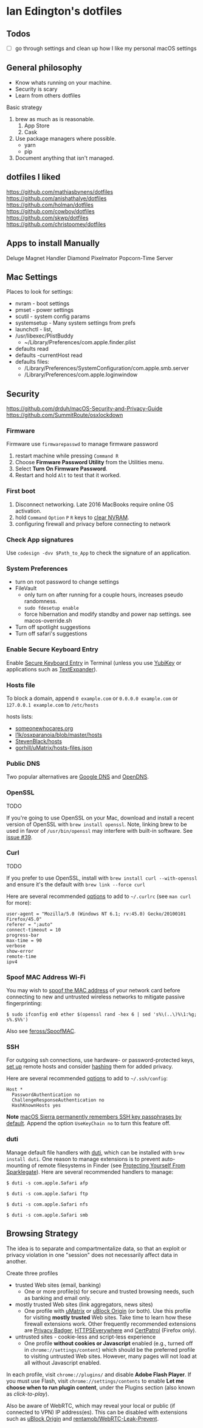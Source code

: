# Ian Edington's dotfiles

## Todos

- [ ] go through settings and clean up how I like my personal macOS settings

## General philosophy
- Know whats running on your machine.
- Security is scary
- Learn from others dotfiles

Basic strategy
1. brew as much as is reasonable.
    1. App Store
    1. Cask
1. Use package managers where possible.
    - yarn
    - pip
1. Document anything that isn't managed.

## dotfiles I liked
https://github.com/mathiasbynens/dotfiles  
https://github.com/anishathalye/dotfiles  
https://github.com/holman/dotfiles  
https://github.com/cowboy/dotfiles  
https://github.com/skwp/dotfiles  
https://github.com/christoomey/dotfiles  

## Apps to install Manually
Deluge Magnet Handler
Diamond
Pixelmator
Popcorn-Time
Server

## Mac Settings

Places to look for settings:
- nvram - boot settings
- pmset - power settings
- scutil - system config params
- systemsetup - Many system settings from prefs
- launchctl - list, 
- /usr/libexec/PlistBuddy
    - ~/Library/Preferences/com.apple.finder.plist
- defaults read
- defaults -currentHost read
- defaults files:
    - /Library/Preferences/SystemConfiguration/com.apple.smb.server
    - /Library/Preferences/com.apple.loginwindow

## Security
https://github.com/drduh/macOS-Security-and-Privacy-Guide
https://github.com/SummitRoute/osxlockdown

### Firmware
Firmware use `firmwarepasswd` to manage firmware password
1. restart machine while pressing `Command R`
1. Choose **Firmware Password Utility** from the Utilities menu.
1. Select **Turn On Firmware Password**.
1. Restart and hold `Alt` to test that it worked.

### First boot
1. Disconnect networking. Late 2016 MacBooks require online OS activation.
1.  hold `Command` `Option` `P` `R` keys to [clear NVRAM](https://support.apple.com/en-us/HT204063).
1. configuring firewall and privacy before connecting to network

### Check App signatures
Use `codesign -dvv $Path_to_App` to check the signature of an application.

### System Preferences
- turn on root password to change settings
- FileVault
    - only turn on after running for a couple hours, increases pseudo randomness.
    - `sudo fdesetup enable`
    - force hibernation and modify standby and power nap settings. see macos-override.sh
- Turn off spotlight suggestions
- Turn off safari's suggestions

### Enable Secure Keyboard Entry
Enable [Secure Keyboard Entry](https://security.stackexchange.com/questions/47749/how-secure-is-secure-keyboard-entry-in-mac-os-xs-terminal) in Terminal (unless you use [YubiKey](https://mig5.net/content/secure-keyboard-entry-os-x-blocks-interaction-yubikeys) or applications such as [TextExpander](https://smilesoftware.com/textexpander/secureinput)).

### Hosts file
To block a domain, append `0 example.com` or `0.0.0.0 example.com` or `127.0.0.1 example.com` to `/etc/hosts`

hosts lists:
- [someonewhocares.org](http://someonewhocares.org/hosts/zero/hosts)
- [l1k/osxparanoia/blob/master/hosts](https://github.com/l1k/osxparanoia/blob/master/hosts)
- [StevenBlack/hosts](https://github.com/StevenBlack/hosts)
- [gorhill/uMatrix/hosts-files.json](https://github.com/gorhill/uMatrix/blob/master/assets/umatrix/hosts-files.json)

### Public DNS

Two popular alternatives are [Google DNS](https://developers.google.com/speed/public-dns/) and [OpenDNS](https://www.opendns.com/home-internet-security/).

### OpenSSL
TODO

If you're going to use OpenSSL on your Mac, download and install a recent version of OpenSSL with `brew install openssl`. Note, linking brew to be used in favor of `/usr/bin/openssl` may interfere with built-in software. See [issue #39](https://github.com/drduh/OS-X-Security-and-Privacy-Guide/issues/39).

### Curl
TODO

If you prefer to use OpenSSL, install with `brew install curl --with-openssl` and ensure it's the default with `brew link --force curl`

Here are several recommended [options](http://curl.haxx.se/docs/manpage.html) to add to `~/.curlrc` (see `man curl` for more):

```
user-agent = "Mozilla/5.0 (Windows NT 6.1; rv:45.0) Gecko/20100101 Firefox/45.0"
referer = ";auto"
connect-timeout = 10
progress-bar
max-time = 90
verbose
show-error
remote-time
ipv4
```

### Spoof MAC Address Wi-Fi

You may wish to [spoof the MAC address](https://en.wikipedia.org/wiki/MAC_spoofing) of your network card before connecting to new and untrusted wireless networks to mitigate passive fingerprinting:

    $ sudo ifconfig en0 ether $(openssl rand -hex 6 | sed 's%\(..\)%\1:%g; s%.$%%')

Also see [feross/SpoofMAC](https://github.com/feross/SpoofMAC).

### SSH

For outgoing ssh connections, use hardware- or password-protected keys, [set up](http://nerderati.com/2011/03/17/simplify-your-life-with-an-ssh-config-file/) remote hosts and consider [hashing](http://nms.csail.mit.edu/projects/ssh/) them for added privacy.

Here are several recommended [options](https://www.freebsd.org/cgi/man.cgi?query=ssh_config&sektion=5) to add to  `~/.ssh/config`:

    Host *
      PasswordAuthentication no
      ChallengeResponseAuthentication no
      HashKnownHosts yes

**Note** [macOS Sierra permanently remembers SSH key passphrases by default](https://openradar.appspot.com/28394826). Append the option `UseKeyChain no` to turn this feature off.

### duti
Manage default file handlers with [duti](http://duti.org/), which can be installed with `brew install duti`. One reason to manage extensions is to prevent auto-mounting of remote filesystems in Finder (see [Protecting Yourself From Sparklegate](https://www.taoeffect.com/blog/2016/02/apologies-sky-kinda-falling-protecting-yourself-from-sparklegate/)). Here are several recommended handlers to manage:

```
$ duti -s com.apple.Safari afp

$ duti -s com.apple.Safari ftp

$ duti -s com.apple.Safari nfs

$ duti -s com.apple.Safari smb
```

## Browsing Strategy
The idea is to separate and compartmentalize data, so that an exploit or privacy violation in one "session" does not necessarily affect data in another.

Create three profiles
- trusted Web sites (email, banking)
    * One or more profile(s) for secure and trusted browsing needs, such as banking and email only.
- mostly trusted Web sites (link aggregators, news sites)
    * One profile with [uMatrix](https://github.com/gorhill/uMatrix) or [uBlock Origin](https://github.com/gorhill/uBlock) (or both). Use this profile for visiting **mostly trusted** Web sites. Take time to learn how these firewall extensions work. Other frequently recommended extensions are [Privacy Badger](https://www.eff.org/privacybadger), [HTTPSEverywhere](https://www.eff.org/https-everywhere) and [CertPatrol](http://patrol.psyced.org/) (Firefox only).
- untrusted sites - cookie-less and script-less experience
    * One profile **without cookies or Javascript** enabled (e.g., turned off in `chrome://settings/content`) which should be the preferred profile to visiting untrusted Web sites. However, many pages will not load at all without Javascript enabled.

In each profile, visit `chrome://plugins/` and disable **Adobe Flash Player**.
If you must use Flash, visit `chrome://settings/contents` to enable **Let me choose when to run plugin content**, under the Plugins section (also known as *click-to-play*).

Also be aware of WebRTC, which may reveal your local or public (if connected to VPN) IP address(es).
This can be disabled with extensions such as [uBlock Origin](https://github.com/gorhill/uBlock/wiki/Prevent-WebRTC-from-leaking-local-IP-address) and [rentamob/WebRTC-Leak-Prevent](https://github.com/rentamob/WebRTC-Leak-Prevent).
